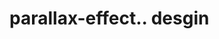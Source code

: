 # parallax-effect.. desgin                                                                                               
